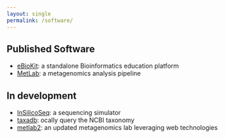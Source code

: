 ```yaml
---
layout: single
permalink: /software/
---
```


## Published Software

* [eBioKit](http://77.235.253.122): a standalone Bioinformatics education platform
* [MetLab](https://github.com/SGBC/metlab): a metagenomics analysis pipeline

## In development

* [InSilicoSeq](https://github.com/HadrienG/InSilicoSeq): a sequencing simulator
* [taxadb](https://github.com/HadrienG/taxadb): ocally query the NCBI taxonomy
* [metlab2](https://github.com/HadrienG/metlab2): an updated metagenomics lab leveraging web technologies
